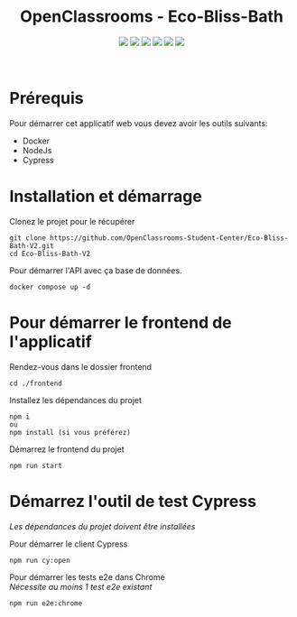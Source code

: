 <div align="center">

# OpenClassrooms - Eco-Bliss-Bath
</div>

<p align="center">
    <img src="https://img.shields.io/badge/MariaDB-v11.7.2-blue">
    <img src="https://img.shields.io/badge/Symfony-v6.2-blue">
    <img src="https://img.shields.io/badge/Angular-v13.3.0-blue">
    <img src="https://img.shields.io/badge/Cypress-v14.5.4-blue">
    <img src="https://img.shields.io/badge/docker--build-passing-brightgreen">
    <img src="https://img.shields.io/badge/Cypress--tests-passing-brightgreen">
  <br><br><br>
</p>

# Prérequis
Pour démarrer cet applicatif web vous devez avoir les outils suivants:
- Docker
- NodeJs
- Cypress

# Installation et démarrage
Clonez le projet pour le récupérer
``` 
git clone https://github.com/OpenClassrooms-Student-Center/Eco-Bliss-Bath-V2.git
cd Eco-Bliss-Bath-V2
```
Pour démarrer l'API avec ça base de données.
```
docker compose up -d
```
# Pour démarrer le frontend de l'applicatif
Rendez-vous dans le dossier frontend
```
cd ./frontend
```
Installez les dépendances du projet
```
npm i
ou
npm install (si vous préférez)
```
Démarrez le frontend du projet
```
npm run start 
```
# Démarrez l'outil de test Cypress <br>
*Les dépendances du projet doivent être installées* 

Pour démarrer le client Cypress
```
npm run cy:open
```
Pour démarrer les tests e2e dans Chrome <br>
*Nécessite au moins 1 test e2e existant*
```
npm run e2e:chrome
```
